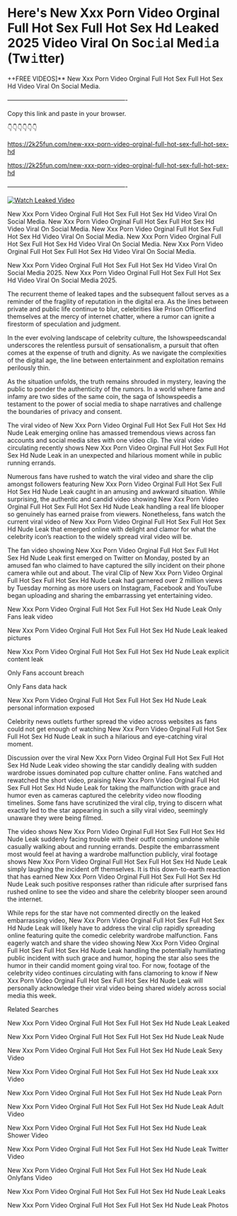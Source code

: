 # Here's New Xxx Porn Video Orginal Full Hot Sex Full Hot Sex Hd Leaked 2025 Video Viral On Soc𝚒al Med𝚒a (Tw𝚒tter)

++FREE VIDEOS]** New Xxx Porn Video Orginal Full Hot Sex Full Hot Sex Hd Video Viral On Social Media.

———————————————————-

Copy this link and paste in your browser.

👇👇👇👇👇👇

https://2k25fun.com/new-xxx-porn-video-orginal-full-hot-sex-full-hot-sex-hd

https://2k25fun.com/new-xxx-porn-video-orginal-full-hot-sex-full-hot-sex-hd

———————————————————-

[![Watch Leaked Video](https://miro.medium.com/v2/resize:fit:828/format:webp/1*cilzJN44JGOrTw9NJCrNHA.gif "Watch Leaked Video")](https://2k25fun.com/new-xxx-porn-video-orginal-full-hot-sex-full-hot-sex-hd)

New Xxx Porn Video Orginal Full Hot Sex Full Hot Sex Hd Video Viral On Social Media. New Xxx Porn Video Orginal Full Hot Sex Full Hot Sex Hd Video Viral On Social Media. New Xxx Porn Video Orginal Full Hot Sex Full Hot Sex Hd Video Viral On Social Media. New Xxx Porn Video Orginal Full Hot Sex Full Hot Sex Hd Video Viral On Social Media. New Xxx Porn Video Orginal Full Hot Sex Full Hot Sex Hd Video Viral On Social Media.

New Xxx Porn Video Orginal Full Hot Sex Full Hot Sex Hd Video Viral On Social Media 2025. New Xxx Porn Video Orginal Full Hot Sex Full Hot Sex Hd Video Viral On Social Media 2025.

The recurrent theme of leaked tapes and the subsequent fallout serves as a reminder of the fragility of reputation in the digital era. As the lines between private and public life continue to blur, celebrities like Prison Officerfind themselves at the mercy of internet chatter, where a rumor can ignite a firestorm of speculation and judgment.

In the ever evolving landscape of celebrity culture, the Ishowspeedscandal underscores the relentless pursuit of sensationalism, a pursuit that often comes at the expense of truth and dignity. As we navigate the complexities of the digital age, the line between entertainment and exploitation remains perilously thin.

As the situation unfolds, the truth remains shrouded in mystery, leaving the public to ponder the authenticity of the rumors. In a world where fame and infamy are two sides of the same coin, the saga of Ishowspeedis a testament to the power of social media to shape narratives and challenge the boundaries of privacy and consent.

The viral video of New Xxx Porn Video Orginal Full Hot Sex Full Hot Sex Hd Nude Leak emerging online has amassed tremendous views across fan accounts and social media sites with one video clip. The viral video circulating recently shows New Xxx Porn Video Orginal Full Hot Sex Full Hot Sex Hd Nude Leak in an unexpected and hilarious moment while in public running errands.

Numerous fans have rushed to watch the viral video and share the clip amongst followers featuring New Xxx Porn Video Orginal Full Hot Sex Full Hot Sex Hd Nude Leak caught in an amusing and awkward situation. While surprising, the authentic and candid video showing New Xxx Porn Video Orginal Full Hot Sex Full Hot Sex Hd Nude Leak handling a real life blooper so genuinely has earned praise from viewers. Nonetheless, fans watch the current viral video of New Xxx Porn Video Orginal Full Hot Sex Full Hot Sex Hd Nude Leak that emerged online with delight and clamor for what the celebrity icon’s reaction to the widely spread viral video will be.

The fan video showing New Xxx Porn Video Orginal Full Hot Sex Full Hot Sex Hd Nude Leak first emerged on Twitter on Monday, posted by an amused fan who claimed to have captured the silly incident on their phone camera while out and about. The viral Clip of New Xxx Porn Video Orginal Full Hot Sex Full Hot Sex Hd Nude Leak had garnered over 2 million views by Tuesday morning as more users on Instagram, Facebook and YouTube began uploading and sharing the embarrassing yet entertaining video.

New Xxx Porn Video Orginal Full Hot Sex Full Hot Sex Hd Nude Leak Only Fans leak video

New Xxx Porn Video Orginal Full Hot Sex Full Hot Sex Hd Nude Leak leaked pictures

New Xxx Porn Video Orginal Full Hot Sex Full Hot Sex Hd Nude Leak explicit content leak

Only Fans account breach

Only Fans data hack

New Xxx Porn Video Orginal Full Hot Sex Full Hot Sex Hd Nude Leak personal information exposed

Celebrity news outlets further spread the video across websites as fans could not get enough of watching New Xxx Porn Video Orginal Full Hot Sex Full Hot Sex Hd Nude Leak in such a hilarious and eye-catching viral moment.

Discussion over the viral New Xxx Porn Video Orginal Full Hot Sex Full Hot Sex Hd Nude Leak video showing the star candidly dealing with sudden wardrobe issues dominated pop culture chatter online. Fans watched and rewatched the short video, praising New Xxx Porn Video Orginal Full Hot Sex Full Hot Sex Hd Nude Leak for taking the malfunction with grace and humor even as cameras captured the celebrity video now flooding timelines. Some fans have scrutinized the viral clip, trying to discern what exactly led to the star appearing in such a silly viral video, seemingly unaware they were being filmed.

The video shows New Xxx Porn Video Orginal Full Hot Sex Full Hot Sex Hd Nude Leak suddenly facing trouble with their outfit coming undone while casually walking about and running errands. Despite the embarrassment most would feel at having a wardrobe malfunction publicly, viral footage shows New Xxx Porn Video Orginal Full Hot Sex Full Hot Sex Hd Nude Leak simply laughing the incident off themselves. It is this down-to-earth reaction that has earned New Xxx Porn Video Orginal Full Hot Sex Full Hot Sex Hd Nude Leak such positive responses rather than ridicule after surprised fans rushed online to see the video and share the celebrity blooper seen around the internet.

While reps for the star have not commented directly on the leaked embarrassing video, New Xxx Porn Video Orginal Full Hot Sex Full Hot Sex Hd Nude Leak will likely have to address the viral clip rapidly spreading online featuring quite the comedic celebrity wardrobe malfunction. Fans eagerly watch and share the video showing New Xxx Porn Video Orginal Full Hot Sex Full Hot Sex Hd Nude Leak handling the potentially humiliating public incident with such grace and humor, hoping the star also sees the humor in their candid moment going viral too. For now, footage of the celebrity video continues circulating with fans clamoring to know if New Xxx Porn Video Orginal Full Hot Sex Full Hot Sex Hd Nude Leak will personally acknowledge their viral video being shared widely across social media this week.

Related Searches

New Xxx Porn Video Orginal Full Hot Sex Full Hot Sex Hd Nude Leak Leaked

New Xxx Porn Video Orginal Full Hot Sex Full Hot Sex Hd Nude Leak Nude

New Xxx Porn Video Orginal Full Hot Sex Full Hot Sex Hd Nude Leak Sexy Video

New Xxx Porn Video Orginal Full Hot Sex Full Hot Sex Hd Nude Leak xxx Video

New Xxx Porn Video Orginal Full Hot Sex Full Hot Sex Hd Nude Leak Porn

New Xxx Porn Video Orginal Full Hot Sex Full Hot Sex Hd Nude Leak Adult Video

New Xxx Porn Video Orginal Full Hot Sex Full Hot Sex Hd Nude Leak Shower Video

New Xxx Porn Video Orginal Full Hot Sex Full Hot Sex Hd Nude Leak Twitter Video

New Xxx Porn Video Orginal Full Hot Sex Full Hot Sex Hd Nude Leak Onlyfans Video

New Xxx Porn Video Orginal Full Hot Sex Full Hot Sex Hd Nude Leak Leaks

New Xxx Porn Video Orginal Full Hot Sex Full Hot Sex Hd Nude Leak Photos